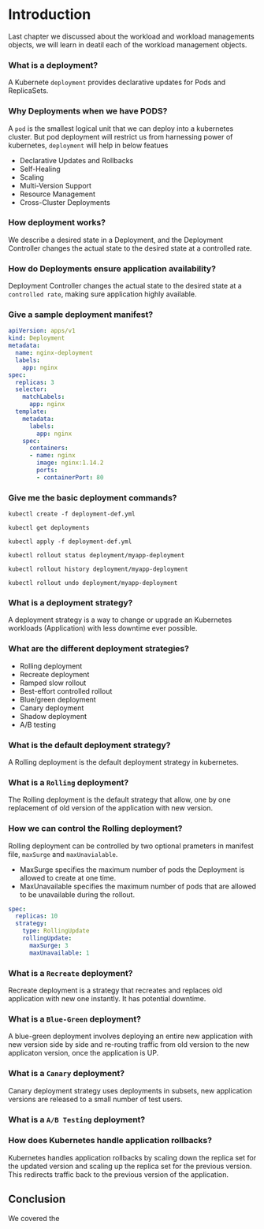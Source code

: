 # Introduction 
Last chapter we discussed about the workload and workload managements objects, we will learn in deatil each of the workload management objects.

### What is a deployment?
A Kubernete `deployment` provides declarative updates for Pods and ReplicaSets.

### Why Deployments when we have PODS?
A `pod` is the smallest logical unit that we can deploy into a kubernetes cluster. But pod deployment will restrict us from harnessing power of kubernetes, `deployment` will help in below featues
* Declarative Updates and Rollbacks
* Self-Healing
* Scaling
* Multi-Version Support
* Resource Management
* Cross-Cluster Deployments

### How deployment works?
We describe a desired state in a Deployment, and the Deployment Controller changes the actual state to the desired state at a controlled rate.

### How do Deployments ensure application availability?
Deployment Controller changes the actual state to the desired state at a `controlled rate`, making sure application highly available.

### Give a sample deployment manifest?
```yaml
apiVersion: apps/v1
kind: Deployment
metadata:
  name: nginx-deployment
  labels:
    app: nginx
spec:
  replicas: 3
  selector:
    matchLabels:
      app: nginx
  template:
    metadata:
      labels:
        app: nginx
    spec:
      containers:
      - name: nginx
        image: nginx:1.14.2
        ports:
        - containerPort: 80
```
### Give me the basic deployment commands?
```
kubectl create -f deployment-def.yml
```
```
kubectl get deployments
```
```
kubectl apply -f deployment-def.yml
```
```
kubectl rollout status deployment/myapp-deployment
```
```
kubectl rollout history deployment/myapp-deployment
```
```
kubectl rollout undo deployment/myapp-deployment
```
### What is a deployment strategy?
A deployment strategy is a way to change or upgrade an Kubernetes workloads (Application) with less downtime ever possible.

### What are the different deployment strategies?
* Rolling deployment
* Recreate deployment
* Ramped slow rollout
* Best-effort controlled rollout
* Blue/green deployment
* Canary deployment
* Shadow deployment
* A/B testing

### What is the default deployment strategy?
A Rolling deployment is the default deployment strategy in kubernetes.

### What is a `Rolling` deployment?
The Rolling deployment is the default strategy that allow, one by one replacement of old version of the application with new version.

### How we can control the Rolling deployment?
Rolling deployment can be controlled by two optional prameters in manifest file, `maxSurge` and `maxUnavialable`.
* MaxSurge specifies the maximum number of pods the Deployment is allowed to create at one time.
* MaxUnavailable specifies the maximum number of pods that are allowed to be unavailable during the rollout.

```yaml
spec:
  replicas: 10
  strategy:
    type: RollingUpdate
    rollingUpdate:
      maxSurge: 3
      maxUnavailable: 1
```

### What is a `Recreate` deployment?
Recreate deployment is a strategy that recreates and replaces old application with new one instantly. It has potential downtime.

### What is a `Blue-Green` deployment?
A blue-green deployment involves deploying an entire new application with new version side by side and re-routing traffic from old version to the new applicaton version, once the application is UP.

### What is a `Canary` deployment?
Canary deployment strategy uses deployments in subsets, new application versions are released to a small number of test users.
### What is a `A/B Testing` deployment?

### How does Kubernetes handle application rollbacks?
Kubernetes handles application rollbacks by scaling down the replica set for the updated version and scaling up the replica set for the previous version. This redirects traffic back to the previous version of the application.

## Conclusion
We covered the